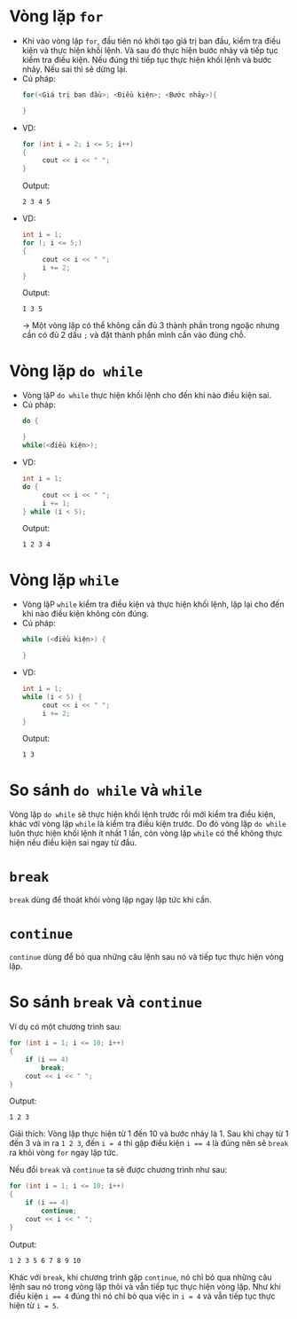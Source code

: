 # Vòng lặp `for`
- Khi vào vòng lặp `for`, đầu tiên nó khởi tạo giá trị ban đầu, kiểm tra điều kiện và thực hiện khối lệnh. Và sau đó thực hiện bước nhảy và tiếp tục kiểm tra điều kiện. Nếu đúng thì tiếp tục thực hiện khối lệnh và bước nhảy. Nếu sai thì sẽ dừng lại.
- Cú pháp:
  ```cpp
  for(<Giá trị ban đầu>; <Điều kiện>; <Bước nhảy>){

  }
  ```
- VD:
  ```cpp
  for (int i = 2; i <= 5; i++)
  {
       cout << i << " ";
  }
  ```
  Output: 
  ```
  2 3 4 5
  ```
- VD:
  ```cpp
  int i = 1;
  for (; i <= 5;)
  {
       cout << i << " ";
       i += 2;
  }
  ```
  Output: 
  ```
  1 3 5
  ```
  -> Một vòng lặp có thể không cần đủ 3 thành phần trong ngoặc nhưng cần có đủ 2 dấu `;` và đặt thành phần mình cần vào đúng chỗ.
# Vòng lặp `do while`
- Vòng lặP `do while` thực hiện khối lệnh cho đến khi nào điều kiện sai.
- Cú pháp:
  ```cpp
  do {

  }
  while(<điều kiện>);
  ```
- VD:
  ```cpp
  int i = 1;
  do {
       cout << i << " ";
       i += 1;
  } while (i < 5);
  ```
  Output:
  ```
  1 2 3 4
  ```
# Vòng lặp `while`
- Vòng lặP `while` kiểm tra điều kiện và thực hiện khối lệnh, lặp lại cho đến khi nào điều kiện không còn đúng.
- Cú pháp:
  ```cpp
  while (<điều kiện>) {

  }
  ```
- VD:
  ```cpp
  int i = 1;
  while (i < 5) {
       cout << i << " ";
       i += 2;
  }
  ```
  Output:
  ```
  1 3
  ```
# So sánh `do while` và `while`
Vòng lặp `do while` sẽ thực hiện khối lệnh trước rồi mới kiểm tra điều kiện, khác với vòng lặp `while` là kiểm tra điều kiện trước. Do đó vòng lặp `do while` luôn thực hiện khối lệnh ít nhất 1 lần, còn vòng lặp `while` có thể không thực hiện nếu điều kiện sai ngay từ đầu.
# `break`
`break` dùng để thoát khỏi vòng lặp ngay lập tức khi cần.
# `continue`
`continue` dùng để bỏ qua những câu lệnh sau nó và tiếp tục thực hiện vòng lặp.
# So sánh `break` và `continue`
Ví dụ có một chương trình sau:
```cpp
for (int i = 1; i <= 10; i++)
{
    if (i == 4)
        break;
    cout << i << " ";
}
```
Output: 
```
1 2 3
```
Giải thích: Vòng lặp thực hiện từ 1 đến 10 và bước nhảy là 1. Sau khi chạy từ 1 đến 3 và in ra `1 2 3`, đến `i = 4` thì gặp điều kiện `i == 4` là đúng nên sẽ `break` ra khỏi vòng `for` ngay lập tức.

Nếu đổi `break` và `continue` ta sẽ được chương trình như sau:
```cpp
for (int i = 1; i <= 10; i++)
{
    if (i == 4)
        continue;
    cout << i << " ";
}
```
Output: 
```
1 2 3 5 6 7 8 9 10
```
Khác với `break`, khi chương trình gặp `continue`, nó chỉ bỏ qua những câu lệnh sau nó trong vòng lặp thôi và vẫn tiếp tục thực hiện vòng lặp. Như khi điều kiện `i == 4` đúng thì nó chỉ bỏ qua việc in `i = 4` và vẫn tiếp tục thực hiện từ `i = 5`.
